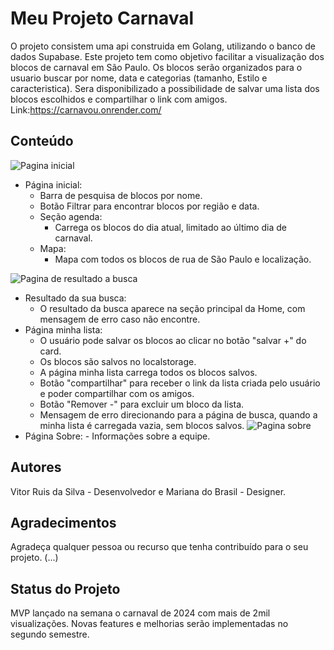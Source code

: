 # Meu Projeto Carnaval

O projeto consistem uma api construida em Golang, utilizando o banco de dados Supabase.
Este projeto tem como objetivo facilitar a visualização dos blocos de carnaval em São Paulo.
Os blocos serão organizados para o usuario buscar por nome, data e categorias (tamanho, Estilo e caracteristica).
Sera disponibilizado a possibilidade de salvar uma lista dos blocos escolhidos e compartilhar o link com amigos.
Link:https://carnavou.onrender.com/

## Conteúdo
![Pagina inicial](https://i.imgur.com/TLWmoh2.jpg)
- Página inicial:
    - Barra de pesquisa de blocos por nome.
    - Botão Filtrar para encontrar blocos por região e data.
    - Seção agenda:
        - Carrega os blocos do dia atual, limitado ao último dia de carnaval.
    - Mapa:
        - Mapa com todos os blocos de rua de São Paulo e localização.


![Pagina de resultado a busca](https://i.imgur.com/2Df9esh.jpeg)  
- Resultado da sua busca:
    - O resultado da busca aparece na seção principal da Home, com mensagem de erro caso não encontre.
- Página minha lista:
    - O usuário pode salvar os blocos ao clicar no botão "salvar +" do card.
    - Os blocos são salvos no localstorage.
    - A página minha lista carrega todos os blocos salvos.
    - Botão "compartilhar" para receber o link da lista criada pelo usuário e poder compartilhar com os amigos.
    - Botão "Remover -" para excluir um bloco da lista.
    - Mensagem de erro direcionando para a página de busca, quando a minha lista é carregada vazia, sem blocos salvos.
![Pagina sobre](https://i.imgur.com/0duCjdU.jpg)  
- Página Sobre:
      - Informações sobre a equipe.
  
## Autores
Vitor Ruis da Silva - Desenvolvedor e Mariana do Brasil - Designer.

## Agradecimentos
Agradeça qualquer pessoa ou recurso que tenha contribuído para o seu projeto.
(...)

## Status do Projeto
MVP lançado na semana o carnaval de 2024 com mais de 2mil visualizações.
Novas features e melhorias serão implementadas no segundo semestre.

